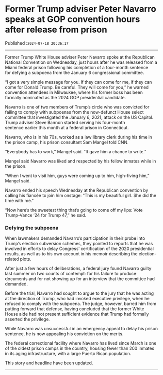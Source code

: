 # Former Trump adviser Peter Navarro speaks at GOP convention hours after release from prison

Published :`2024-07-18 20:36:17`

---

Former Trump White House adviser Peter Navarro spoke at the Republican National Convention on Wednesday, just hours after he was released from a Miami federal prison following his completion of a four-month sentence for defying a subpoena from the January 6 congressional committee.

“I got a very simple message for you. If they can come for me, if they can come for Donald Trump. Be careful. They will come for you,” he warned convention attendees in Milwaukee, where his former boss has been formally nominated as the 2024 GOP presidential candidate.

Navarro is one of two members of Trump’s circle who was convicted for failing to comply with subpoenas from the now-defunct House select committee that investigated the January 6, 2021, attack on the US Capitol. Trump adviser Steve Bannon started serving his four-month sentence earlier this month at a federal prison in Connecticut.

Navarro, who is in his 70s, worked as a law library clerk during his time in the prison camp, his prison consultant Sam Mangel told CNN.

“Everybody has to work,” Mangel said. “It gave him a chance to write.”

Mangel said Navarro was liked and respected by his fellow inmates while in the prison.

“When I went to visit him, guys were coming up to him, high-fiving him,” Mangel said.

Navarro ended his speech Wednesday at the Republican convention by calling his fiancée to join him onstage: “This is my beautiful girl. She did the time with me.”

“Now here’s the sweetest thing that’s going to come off my lips: Vote Trump-Vance ’24 for Trump 47,” he said.

### Defying the subpoena

When lawmakers demanded Navarro’s participation in their probe into Trump’s election subversion schemes, they pointed to reports that he was involved in efforts to delay Congress’ certification of the 2020 presidential results, as well as to his own account in his memoir describing the election-related plots.

After just a few hours of deliberations, a federal jury found Navarro guilty last summer on two counts of contempt: for his failure to produce documents and for not showing up for an interview that the committee had demanded.

Before the trial, Navarro had sought to argue to the jury that he was acting at the direction of Trump, who had invoked executive privilege, when he refused to comply with the subpoena. The judge, however, barred him from putting forward that defense, having concluded that the former White House aide had not present sufficient evidence that Trump had formally asserted the privilege.

While Navarro was unsuccessful in an emergency appeal to delay his prison sentence, he is now appealing his conviction on the merits.

The federal correctional facility where Navarro has lived since March is one of the oldest prison camps in the country, housing fewer than 200 inmates in its aging infrastructure, with a large Puerto Rican population.

This story and headline have been updated.

---

